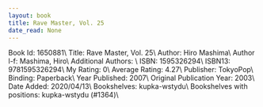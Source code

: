 ```yaml
---
layout: book
title: Rave Master, Vol. 25
date_read: None
---
```


Book Id: 1650881\ 
Title: Rave Master, Vol. 25\ 
Author: Hiro Mashima\ 
Author l-f: Mashima, Hiro\ 
Additional Authors: \ 
ISBN: 1595326294\ 
ISBN13: 9781595326294\ 
My Rating: 0\ 
Average Rating: 4.27\ 
Publisher: TokyoPop\ 
Binding: Paperback\ 
Year Published: 2007\ 
Original Publication Year: 2003\ 
Date Added: 2020/04/13\ 
Bookshelves: kupka-wstydu\ 
Bookshelves with positions: kupka-wstydu (#1364)\ 

